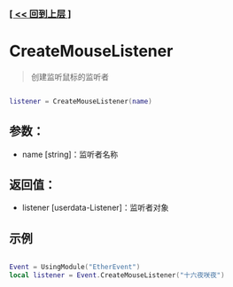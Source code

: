 ### [[ << 回到上层 ]](README.md)

# CreateMouseListener

> 创建监听鼠标的监听者

```lua

listener = CreateMouseListener(name)

```

## 参数：

+ name [string]：监听者名称

## 返回值：

+ listener [userdata-Listener]：监听者对象

## 示例

```lua

Event = UsingModule("EtherEvent")
local listener = Event.CreateMouseListener("十六夜咲夜")

```